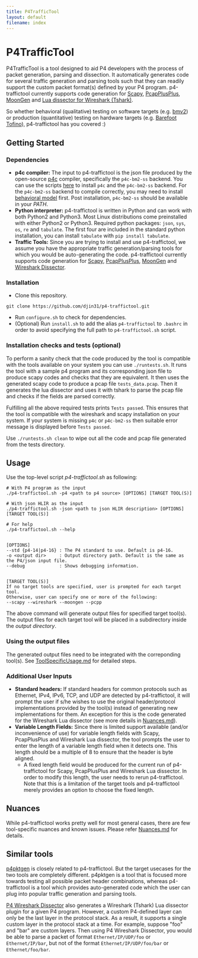 ```yaml
---
title: P4TrafficTool
layout: default
filename: index
--- 
```


# P4TrafficTool
P4TrafficTool is a tool designed to aid P4 developers with the process of packet generation, parsing and dissection. It automatically generates code for several traffic generation and parsing tools such that they can readily support the custom packet format(s) defined by your P4 program. p4-traffictool currently supports code generation for [Scapy](https://scapy.net), [PcapPlusPlus](https://github.com/seladb/PcapPlusPlus), [MoonGen](https://github.com/emmericp/MoonGen/) and [Lua dissector for Wireshark (Tshark)](https://wiki.wireshark.org/Lua/Dissectors).

So whether behavioral (qualitative) testing on software targets (e.g. [bmv2](https://github.com/p4lang/behavioral-model)) or production (quantitative) testing on hardware targets (e.g. [Barefoot Tofino](https://barefootnetworks.com/products/brief-tofino/)), p4-traffictool has you covered :)

## Getting Started
### Dependencies
* **p4c compiler:** The input to p4-traffictool is the json file produced by the open-source [p4c](https://github.com/p4lang/p4c) compiler, specifically the `p4c-bm2-ss` backend. You can use the scripts [here](https://github.com/jafingerhut/p4-guide) to install `p4c` and the `p4c-bm2-ss` backend. For the `p4c-bm2-ss` backend to compile correctly, you may need to install [behavioral model](https://github.com/p4lang/behavioral-model) first. Post installation, `p4c-bm2-ss` should be available in your _PATH_. 
* **Python interpreter:** p4-traffictool is written in Python and can work with both Python2 and Python3. Most Linux distributions come preinstalled with either Python2 or Python3. Required python packages: `json`, `sys`, `os`, `re` and `tabulate`. The first four are included in the standard python installation, you can install `tabulate` with `pip install tabulate`.
* **Traffic Tools:** Since you are trying to install and use p4-traffictool, we assume you have the appropriate traffic generation/parsing tools for which you would be auto-generating the code. p4-traffictool currently supports code generation for [Scapy](https://scapy.net), [PcapPlusPlus](https://github.com/seladb/PcapPlusPlus), [MoonGen](https://github.com/emmericp/MoonGen/) and [Wireshark Dissector](https://wiki.wireshark.org/Lua/Dissectors).

### Installation
* Clone this repository. 
```
git clone https://github.com/djin31/p4-traffictool.git
```
* Run `configure.sh` to check for dependencies.
* (Optional) Run `install.sh` to add the alias `p4-traffictool` to `.bashrc` in order to avoid specifying the full path to `p4-traffictool.sh` script.

### Installation checks and tests (optional)
To perform a sanity check that the code produced by the tool is compatible with the tools available on your system you can use `./runtests.sh`. It runs the tool with a sample p4 program and its corresponding json file to produce scapy codes and checks that they are equivalent.
It then uses the generated scapy code to produce a pcap file `tests_data.pcap`. Then it generates the lua dissector and uses it with tshark to parse the pcap file and checks if the fields are parsed correctly.

Fulfilling all the above required tests prints `Tests passed`. This ensures that the tool is compatible with the wireshark and scapy installation on your system. If your system is missing `p4c` or `p4c-bm2-ss` then suitable error message is displayed before `Tests passed`.

Use `./runtests.sh clean` to wipe out all the code and pcap file generated from the tests directory.

## Usage

Use the top-level script _p4-traffictool.sh_ as following:
```
# With P4 program as the input
./p4-traffictool.sh -p4 <path to p4 source> [OPTIONS] [TARGET TOOL(S)]

# With json HLIR as the input
./p4-traffictool.sh -json <path to json HLIR description> [OPTIONS] [TARGET TOOL(S)]

# For help
./p4-traffictool.sh --help


[OPTIONS]
--std {p4-14|p4-16} : The P4 standard to use. Default is p4-16.
-o <output dir>     : Output directory path. Default is the same as the P4/json input file.
--debug             : Shows debugging information.


[TARGET TOOL(S)]
If no target tools are specified, user is prompted for each target tool.
Otherwise, user can specify one or more of the following:
--scapy --wireshark --moongen --pcpp
```
The above command will generate output files for specified target tool(s). The output files for each target tool will be placed in a subdirectory inside the _output directory_.

### Using the output files
The generated output files need to be integrated with the correponding tool(s). See [ToolSpecificUsage.md](ToolSpecificUsage.md) for detailed steps.


### Additional User Inputs
* **Standard headers:** If standard headers for common protocols such as Ethernet, IPv4, IPv6, TCP, and UDP are detected by p4-traffictool, it will prompt the user if s/he wishes to use the original header/protocol implementations provided by the tool(s) instead of generating new implementations for them. An exception for this is the code generated for the Wireshark Lua dissector (see more details in [Nuances.md](Nuances.md)).
* **Variable Length Fields:** Since there is limited support  available (and/or inconvenience of use) for variable length fields with Scapy, PcapPlusPlus and Wireshark Lua dissector, the tool prompts the user to enter the length of a variable length field when it detects one. This length should be a multiple of 8 to ensure that the header is byte aligned.
  * A fixed length field would be produced for the current run of p4-traffictool for Scapy, PcapPlusPlus and Wireshark Lua dissector. In order to modify this length, the user needs to rerun p4-traffictool. Note that this is a limitation of the target tools and p4-traffictool merely provides an option to choose the fixed length. 

## Nuances
While p4-traffictool works pretty well for most general cases, there are few tool-specific nuances and known issues. Please refer [Nuances.md](Nuances.md) for details.


## Similar tools
[p4pktgen](https://github.com/p4pktgen/p4pktgen) is closely related to p4-traffictool. But the target usecases for the two tools are completely different. p4pktgen is a tool that is focused more towards testing all possible packet header combinations, whereas p4-traffictool is a tool which provides auto-generated code which the user can plug into popular traffic generation and parsing tools.

[P4 Wireshark Dissector](https://github.com/gnikol/P4-Wireshark-Dissector) also generates a Wireshark (Tshark) Lua dissector plugin for a given P4 program. However, a custom P4-defined layer can only be the last layer in the protocol stack. As a result, it supports a single custom layer in the protocol stack at a time. For example, suppose "foo" and "bar" are custom layers. Then using P4 Wireshark Dissector, you would be able to parse a packet of format `Ethernet/IP/UDP/foo` or `Ethernet/IP/bar`, but not of the format `Ethernet/IP/UDP/foo/bar` or `Ethernet/foo/bar`.
